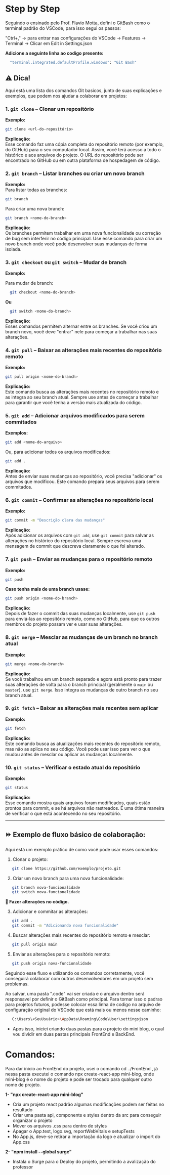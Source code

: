 # Step by Step

Seguindo o ensinado pelo Prof. Flavio Motta, defini o GitBash   como o terminal padrão do VSCode, para isso segui os passos:

   "Ctrl+," -> para entrar nas configurações do VSCode -> Features -> Terminal -> Clicar em Edit in Settings.json
    
   **Adicione a seguinte linha ao codigo presente:**
    
   ```bash
     "terminal.integrated.defaultProfile.windows": "Git Bash"
   ```

## ⚠ Dica!
Aqui está uma lista dos comandos Git basicos, junto de suas explicações e exemplos, que podem nos ajudar a colaborar em projetos:

### 1. **`git clone`** – Clonar um repositório
   **Exemplo:**  
   ```bash
   git clone <url-do-repositório>
   ```
   **Explicação:**  
   Esse comando faz uma cópia completa do repositório remoto (por exemplo, do GitHub) para o seu computador local. Assim, você terá acesso a todo o histórico e aos arquivos do projeto. O URL do repositório pode ser encontrado no GitHub ou em outra plataforma de hospedagem de código.

### 2. **`git branch`** – Listar branches ou criar um novo branch
   **Exemplo:**  
   Para listar todas as branches:
   ```bash
   git branch
   ```
   Para criar uma nova branch:
   ```bash
   git branch <nome-do-branch>
   ```
   **Explicação:**  
   Os branches permitem trabalhar em uma nova funcionalidade ou correção de bug sem interferir no código principal. Use esse comando para criar um novo branch onde você pode desenvolver suas mudanças de forma isolada.

### 3. **`git checkout` ou `git switch`** – Mudar de branch
   **Exemplo:**
   
   Para mudar de branch:
   ```bash
     git checkout <nome-do-branch>
   ```
   **Ou**
   ```bash
     git switch <nome-do-branch>
   ```

   **Explicação:**  
   Esses comandos permitem alternar entre os branches. Se você criou um branch novo, você deve "entrar" nele para começar a trabalhar nas suas alterações.

### 4. **`git pull`** – Baixar as alterações mais recentes do repositório remoto
   **Exemplo:**  
   ```bash
   git pull origin <nome-do-branch>
   ```
   **Explicação:**  
   Este comando busca as alterações mais recentes no repositório remoto e as integra ao seu branch atual. Sempre use antes de começar a trabalhar para garantir que você tenha a versão mais atualizada do código.

### 5. **`git add`** – Adicionar arquivos modificados para serem commitados
   **Exemplos:**  
   ```bash
   git add <nome-do-arquivo>
   ```
   Ou, para adicionar todos os arquivos modificados:
   ```bash
   git add .
   ```
   **Explicação:**  
   Antes de enviar suas mudanças ao repositório, você precisa "adicionar" os arquivos que modificou. Este comando prepara seus arquivos para serem commitados.

### 6. **`git commit`** – Confirmar as alterações no repositório local
   **Exemplo:**  
   ```bash
   git commit -m "Descrição clara das mudanças"
   ```
   **Explicação:**  
   Após adicionar os arquivos com `git add`, use `git commit` para salvar as alterações no histórico do repositório local. Sempre escreva uma mensagem de commit que descreva claramente o que foi alterado.

### 7. **`git push`** – Enviar as mudanças para o repositório remoto
   **Exemplo:**  
   ```bash
   git push
   ```
   **Caso tenha mais de uma branch usase:**
   ```bash
   git push origin <nome-do-branch>
   ```
   **Explicação:**  
   Depois de fazer o commit das suas mudanças localmente, use `git push` para enviá-las ao repositório remoto, como no GitHub, para que os outros membros do projeto possam ver e usar suas alterações.

### 8. **`git merge`** – Mesclar as mudanças de um branch no branch atual
   **Exemplo:**  
   ```bash
   git merge <nome-do-branch>
   ```
   **Explicação:**  
   Se você trabalhou em um branch separado e agora está pronto para trazer suas alterações de volta para o branch principal (geralmente o `main` ou `master`), use `git merge`. Isso integra as mudanças de outro branch no seu branch atual.

### 9. **`git fetch`** – Baixar as alterações mais recentes sem aplicar
   **Exemplo:**  
   ```bash
   git fetch
   ```
   **Explicação:**  
   Este comando busca as atualizações mais recentes do repositório remoto, mas não as aplica no seu código. Você pode usar isso para ver o que mudou antes de mesclar ou aplicar as mudanças localmente.

### 10. **`git status`** – Verificar o estado atual do repositório
   **Exemplo:**  
   ```bash
   git status
   ```
   **Explicação:**  
   Esse comando mostra quais arquivos foram modificados, quais estão prontos para commit, e se há arquivos não rastreados. É uma ótima maneira de verificar o que está acontecendo no seu repositório.

---

## **⏩ Exemplo de fluxo básico de colaboração:**

Aqui está um exemplo prático de como você pode usar esses comandos:

1. Clonar o projeto:
```bash
   git clone https://github.com/exemplo/projeto.git
```

2. Criar um novo branch para uma nova funcionalidade:
```bash
   git branch nova-funcionalidade
   git switch nova-funcionalidade
```

**🛑 Fazer alterações no código.**

3. Adicionar e commitar as alterações:
```bash
   git add .
   git commit -m "Adicionando nova funcionalidade"
```

4. Buscar alterações mais recentes do repositório remoto e mesclar:
```bash
   git pull origin main
```

5. Enviar as alterações para o repositório remoto:

```bash
   git push origin nova-funcionalidade
```

Seguindo esse fluxo e utilizando os comandos corretamente, você conseguirá colaborar com outros desenvolvedores em um projeto sem problemas.

Ao salvar, uma pasta ".code" vai ser criada e o arquivo dentro será responsavel por definir o GitBash como principal. Para tornar isso o padrao para projetos futuros, podesse colocar essa linha de codigo no arquivo de configuração original do VSCode que está mais ou menos nesse caminho:

```bash
   C:\Users\<SeuUsuário>\AppData\Roaming\Code\User\settingsjson
```

- Apos isso, iniciei criando duas pastas para o projeto do mini blog, o qual vou dividir em duas pastas principais FrontEnd e BackEnd.

# Comandos:

Para dar inicio ao FrontEnd do projeto, usei o comando cd ../FrontEnd , já nessa pasta executei o comando npx create-react-app mini-blog, onde mini-blog é o nome do projeto e pode ser trocado para qualquer outro nome de projeto.

**1- "npx create-react-app mini-blog"**
   - Cria um projeto react padrão algumas modificações podem ser feitas no resultado
   - Criar uma pasta api, components e styles dentro da src para conseguir organizar o projeto
   - Mover os arquivos .css para dentro de styles
   - Apagar o App.test, logo.svg, reportWebVitals e setupTests
   - No App.js, deve-se retirar a importação da logo e atualizar o import do App.css

**2- "npm install --global surge"**
   - Instala o Surge para o Deploy do projeto, permitindo a avalização do professor